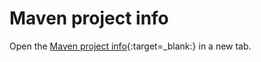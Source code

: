 Maven project info
========

Open the [Maven project info]{:target=_blank:} in a new tab.

[Maven project info]: mvnsite/index.html
